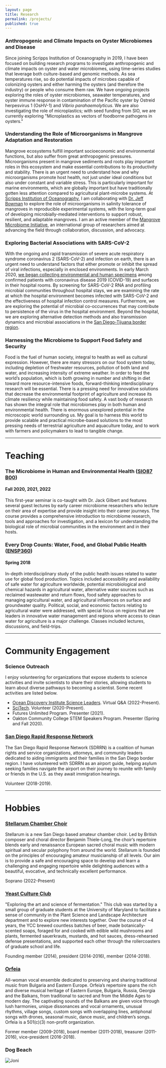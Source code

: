 ```yaml
---
layout: page
title: Research
permalink: /projects/
published: true
---
```



### Anthropogenic and Climate Impacts on Oyster Microbiomes and Disease 

Since joining Scripps Institution of Oceanography in 2019, I have been focused on building research programs to investigate anthropogenic and climate impacts on oyster and water microbiomes, using time-series studies that leverage both culture-based and genomic methods. As sea temperatures rise, so do potential impacts of microbes capable of colonizing oysters and either harming the oysters (and therefore the industry) or people who consume them raw. We have ongoing projects exploring the roles of oyster microbiomes, seawater temperatures, and oyster immune response in contamination of the Pacific oyster by Ostreid herpesvirus 1 (OsHV-1) and _Vibrio parahaemolyticus_. We are also investigating the role of microplastics; with seed funding from SIO, we are currently exploring "Microplastics as vectors of foodborne pathogens in oysters."

### Understanding the Role of Microorganisms in Mangrove Adaptation and Restoration

Mangrove ecosystems fulfill important socioeconomic and environmental functions, but also suffer from great anthropogenic pressures. Microorganisms present in mangrove sediments and roots play important roles in this ecosystem and make essential contributions to its productivity and stability. There is an urgent need to understand how and why microorganisms promote host health, not just under ideal conditions but also under constant and variable stress. This is particularly important for marine environments, which are globally important but have traditionally gotten less attention compared to agricultural plant-microbe systems. At [Scripps Institution of Oceanography](https://scripps.ucsd.edu/), I am collaborating with [Dr. Jeff Bowman](https://www.polarmicrobes.org/) to explore the role of microorganisms in salinity tolerance of mangroves in reproducible experimental systems, with the long-term goal of developing microbially-mediated interventions to support robust, resilient, and adaptable mangroves. I am an active member of the [Mangrove Microbiome Initiative](http://bmmo.microbe.net/mangrove-microbiome-initiative-mmi/), an international group of researchers aimed at advancing the field through collaboration, discussion, and advocacy.   

### Exploring Bacterial Associations with SARS-CoV-2

With the ongoing and rapid transmission of severe acute respiratory syndrome coronavirus 2 (SARS-CoV-2) and infection on earth, there is an urgent need to understand factors that either promote or inhibit the spread of viral infections, especially in enclosed environments. In early March 2020, [we began collecting environmental and human specimens](https://www.biotechniques.com/coronavirus-news/opinion_refocusing-our-microbiome-lab-for-sars-cov-2-research/) among confirmed patients with coronavirus disease 2019 (COVID-19) and surfaces in their hospital rooms. By screening for SARS-CoV-2 RNA and profiling microbial communities throughout hospital stays, we are examining the rate at which the hospital environment becomes infected with SARS-CoV-2 and the effectiveness of hospital infection control measures. Furthermore, we are exploring the potential of microbial co-occurrences that may contribute to persistence of the virus in the hospital environment. Beyond the hospital, we are exploring alternative detection methods and also transmission dynamics and microbial associations in the [San Diego-Tijuana border region](https://ucsdnews.ucsd.edu/pressrelease/a-cross-border-approach-to-tackling-covid-19).

### Harnessing the Microbiome to Support Food Safety and Security

Food is the fuel of human society, integral to health as well as cultural expression. However, there are many stressors on our food system today, including depletion of freshwater resources, pollution of both land and water, and increasing intensity of extreme weather. In order to feed the world’s population, which is both growing in number and shifting in diet toward more resource-intensive foods, forward-thinking interdisciplinary research will be essential. There is a pressing need for innovative solutions that decrease the environmental footprint of agriculture and increase its climate resiliency while maintaining food safety. A vast body of research has shown the integral role that microbiomes play in both human and environmental health. There is enormous unexplored potential in the microscopic world surrounding us. My goal is to harness this world to provide scalable and practical microbe-based solutions to the most pressing needs of terrestrial agriculture and aquaculture today, and to work with farmers and policymakers to lead to tangible change.


***

# Teaching

### The Microbiome in Human and Environmental Health ([SIO87 B00](https://catalog.ucsd.edu/courses/SIO.html))
#### Fall 2020, 2021, 2022

This first-year seminar is co-taught with Dr. Jack Gilbert and features several guest lectures by early career microbiome researchers who lecture on their area of expertise and provide insight into their career journeys. The course provides a comprehensive introduction to microbiome research, tools and approaches for investigation, and a lexicon for understanding the biological role of microbial communities in the environment and in their hosts.

### Every Drop Counts: Water, Food, and Global Public Health ([ENSP360](https://ntst.umd.edu/soc/201801/ENSP/ENSP360))
#### Spring 2018

In-depth interdisciplinary study of the public health issues related to water use for global food production. Topics included accessibility and availability of safe water for agriculture worldwide, potential microbiological and chemical hazards in agricultural water, alternative water sources such as reclaimed wastewater and return flows, food safety approaches to managing agricultural water, and agricultural influences on surface and groundwater quality. Political, social, and economic factors relating to agricultural water were addressed, with special focus on regions that are leaders in innovative water management and regions where access to clean water for agriculture is a major challenge. Classes included lectures, discussions, and field-trips.

***

# Community Engagement

### Science Outreach

I enjoy volunteering for organizations that expose students to science activities and invite scientists to share their stories, allowing students to learn about diverse pathways to becoming a scientist. Some recent activities are listed below.

* [Ocean Discovery Institute Science Leaders](https://oceandiscoveryinstitute.org/science-leader-student-connection/). Virtual Q&A (2022-Present).
* [SciTech](https://www.fleetscience.org/scitech). Volunteer (2020-Present).
* Futures Unlimited Program. Presenter (2021).
* Oakton Community College STEM Speakers Program. Presenter (Spring and Fall 2020).

### [San Diego Rapid Response Network](http://www.rapidresponsesd.org/)

The San Diego Rapid Response Network (SDRRN) is a coalition of human rights and service organizations, attorneys, and community leaders dedicated to aiding immigrants and their families in the San Diego border region. I have volunteered with SDRRN as an airport guide, helping asylum seeking families navigate the airport on their journey to reunite with family or friends in the U.S. as they await immigration hearings.

Volunteer (2018-2019).

***

# Hobbies

### [Stellarum Chamber Choir](https://www.stellarumchoir.com/)

Stellarum is a new San Diego based amateur chamber choir. Led by British composer and choral director Benjamin Thiele-Long, the choir’s repertoire blends early and renaissance European sacred choral music with modern spiritual and secular polyphony from around the world. Stellarum is founded on the principles of encouraging amateur musicianship of all levels. Our aim is to provide a safe and encouraging space to develop and learn a challenging and engaging repertoire while delighting audiences with a beautiful, evocative, and technically excellent performance.

Soprano (2022-Present)

### [Yeast Culture Club](https://yeastcultureclub.wordpress.com) 

"Exploring the art and science of fermentation." This club was started by a small group of graduate students at the University of Maryland to facilitate a sense of community in the Plant Science and Landscape Architecture department and to explore new interests together. Over the course of ~4 years, the YCC brewed countless batches of beer, made botanically-scented soaps, foraged for and cooked with edible wild mushrooms and plants, fermented sauerkrauts, mustards, and hot sauces, dress-rehearsed defense presentations, and supported each other through the rollercoasters of graduate school and life. 

Founding member (2014), president (2014-2016), member (2014-2018).


### [Orfeia](https://orfeia.wordpress.com)

All-woman vocal ensemble dedicated to preserving and sharing traditional music from Bulgaria and Eastern Europe. Orfeia’s repertoire spans the rich and diverse musical heritage of Eastern Europe, Bulgaria, Russia, Georgia and the Balkans, from traditional to sacred and from the Middle Ages to modern day. The captivating sounds of the Balkans are given voice through lush harmonies, unique dissonances and vocal ornaments, unusual rhythms, village songs, custom songs with overlapping lines, antiphonal songs with drones, seasonal music, dance music, and children’s songs. Orfeia is a 501(c)(3) non-profit organization.

Former member (2009-2018), board member (2011-2018), treasurer (2011-2016), vice-president (2016-2018).

### Dog Beach

![Joni]({{site.baseurl}}/images/Joni_water2.jpg)
